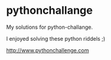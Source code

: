 # pythonchallange
My solutions for python-challange.

I enjoyed solving these python riddels ;)

http://www.pythonchallenge.com
